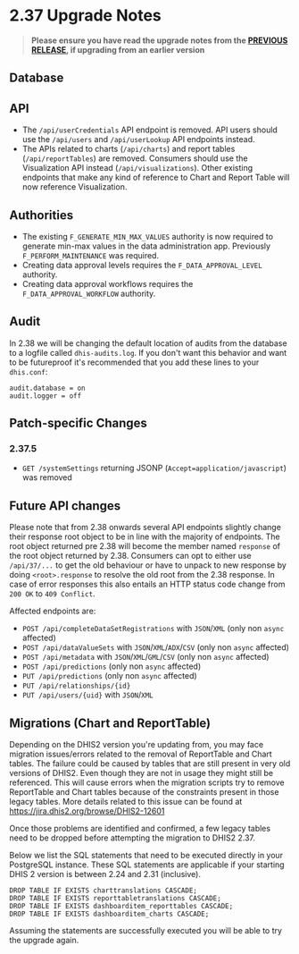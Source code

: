 # 2.37 Upgrade Notes

> **Please ensure you have read the upgrade notes from the [PREVIOUS RELEASE](../2.36/README.md), if upgrading from an earlier version**

## Database

## API

- The `/api/userCredentials` API endpoint is removed. API users should use the `/api/users` and `/api/userLookup` API endpoints instead.
- The APIs related to charts (`/api/charts`) and report tables (`/api/reportTables`) are removed. Consumers should use the Visualization API instead (`/api/visualizations`). Other existing endpoints that make any kind of reference to Chart and Report Table will now reference Visualization.

## Authorities

- The existing `F_GENERATE_MIN_MAX_VALUES` authority is now required to generate min-max values in the data administration app. Previously `F_PERFORM_MAINTENANCE` was required.
- Creating data approval levels requires the `F_DATA_APPROVAL_LEVEL` authority.
- Creating data approval workflows requires the `F_DATA_APPROVAL_WORKFLOW` authority.

## Audit

In 2.38 we will be changing the default location of audits from the database to a logfile called `dhis-audits.log`. If you don't want this
behavior and want to be futureproof it's recommended that you add these lines to your `dhis.conf`:

```
audit.database = on
audit.logger = off
```

## Patch-specific Changes

### 2.37.5
- `GET /systemSettings` returning JSONP (`Accept=application/javascript`) was removed

## Future API changes
Please note that from 2.38 onwards several API endpoints slightly change
their response root object to be in line with the majority of endpoints.
The root object returned pre 2.38 will become the member named `response`
of the root object returned by 2.38. Consumers can opt to either use
`/api/37/...` to get the old behaviour or have to unpack to new response
by doing `<root>.response` to resolve the old root from the 2.38 response.
In case of error responses this also entails an HTTP status code change from `200 OK` to `409 Conflict`.

Affected endpoints are:

- `POST /api/completeDataSetRegistrations` with `JSON`/`XML` (only non `async` affected)
- `POST /api/dataValueSets` with `JSON`/`XML`/`ADX`/`CSV` (only non `async` affected)
- `POST /api/metadata` with `JSON`/`XML`/`GML`/`CSV` (only non `async` affected)
- `POST /api/predictions` (only non `async` affected)
- `PUT /api/predictions` (only non `async` affected)
- `PUT /api/relationships/{id}`
- `PUT /api/users/{uid}` with `JSON`/`XML`

## Migrations (Chart and ReportTable)

Depending on the DHIS2 version you're updating from, you may face migration issues/errors related to the removal of ReportTable and Chart tables.
The failure could be caused by tables that are still present in very old versions of DHIS2. Even though they are not in usage they might still be referenced.
This will cause errors when the migration scripts try to remove ReportTable and Chart tables because of the constraints present in those legacy tables.
More details related to this issue can be found at https://jira.dhis2.org/browse/DHIS2-12601

Once those problems are identified and confirmed, a few legacy tables need to be dropped before attempting the migration to DHIS2 2.37.

Below we list the SQL statements that need to be executed directly in your PostgreSQL instance. These SQL statements are applicable if your starting DHIS 2 version is between 2.24 and 2.31 (inclusive).

```
DROP TABLE IF EXISTS charttranslations CASCADE;
DROP TABLE IF EXISTS reporttabletranslations CASCADE;
DROP TABLE IF EXISTS dashboarditem_reporttables CASCADE;
DROP TABLE IF EXISTS dashboarditem_charts CASCADE;
```

Assuming the statements are successfully executed you will be able to try the upgrade again.
